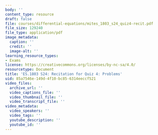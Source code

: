 ```yaml
---
body: ''
content_type: resource
draft: false
file: courses/differential-equations/mites_1803_s24_quiz4-recit.pdf
file_size: 129240
file_type: application/pdf
image_metadata:
  caption: ''
  credit: ''
  image-alt: ''
learning_resource_types:
- Exams
license: https://creativecommons.org/licenses/by-nc-sa/4.0/
resourcetype: Document
title: 'ES.1803 S24: Recitation for Quiz 4: Problems'
uid: 85a7546e-149d-4f10-bc85-6314eeccf521
video_files:
  archive_url: ''
  video_captions_file: ''
  video_thumbnail_file: ''
  video_transcript_file: ''
video_metadata:
  video_speakers: ''
  video_tags: ''
  youtube_description: ''
  youtube_id: ''
---
```

